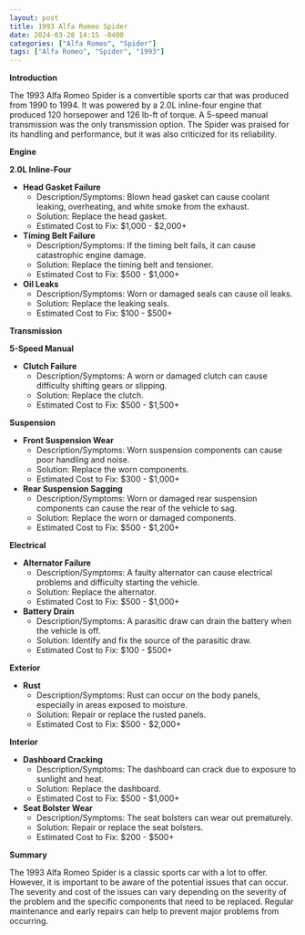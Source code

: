 ```yaml
---
layout: post
title: 1993 Alfa Romeo Spider
date: 2024-03-28 14:15 -0400
categories: ["Alfa Romeo", "Spider"]
tags: ["Alfa Romeo", "Spider", "1993"]
---
```

**Introduction**

The 1993 Alfa Romeo Spider is a convertible sports car that was produced from 1990 to 1994. It was powered by a 2.0L inline-four engine that produced 120 horsepower and 126 lb-ft of torque. A 5-speed manual transmission was the only transmission option. The Spider was praised for its handling and performance, but it was also criticized for its reliability.

**Engine**

**2.0L Inline-Four**

* **Head Gasket Failure**
    * Description/Symptoms: Blown head gasket can cause coolant leaking, overheating, and white smoke from the exhaust.
    * Solution: Replace the head gasket.
    * Estimated Cost to Fix: $1,000 - $2,000+
* **Timing Belt Failure**
    * Description/Symptoms: If the timing belt fails, it can cause catastrophic engine damage.
    * Solution: Replace the timing belt and tensioner.
    * Estimated Cost to Fix: $500 - $1,000+
* **Oil Leaks**
    * Description/Symptoms: Worn or damaged seals can cause oil leaks.
    * Solution: Replace the leaking seals.
    * Estimated Cost to Fix: $100 - $500+

**Transmission**

**5-Speed Manual**

* **Clutch Failure**
    * Description/Symptoms: A worn or damaged clutch can cause difficulty shifting gears or slipping.
    * Solution: Replace the clutch.
    * Estimated Cost to Fix: $500 - $1,500+

**Suspension**

* **Front Suspension Wear**
    * Description/Symptoms: Worn suspension components can cause poor handling and noise.
    * Solution: Replace the worn components.
    * Estimated Cost to Fix: $300 - $1,000+
* **Rear Suspension Sagging**
    * Description/Symptoms: Worn or damaged rear suspension components can cause the rear of the vehicle to sag.
    * Solution: Replace the worn or damaged components.
    * Estimated Cost to Fix: $500 - $1,200+

**Electrical**

* **Alternator Failure**
    * Description/Symptoms: A faulty alternator can cause electrical problems and difficulty starting the vehicle.
    * Solution: Replace the alternator.
    * Estimated Cost to Fix: $500 - $1,000+
* **Battery Drain**
    * Description/Symptoms: A parasitic draw can drain the battery when the vehicle is off.
    * Solution: Identify and fix the source of the parasitic draw.
    * Estimated Cost to Fix: $100 - $500+

**Exterior**

* **Rust**
    * Description/Symptoms: Rust can occur on the body panels, especially in areas exposed to moisture.
    * Solution: Repair or replace the rusted panels.
    * Estimated Cost to Fix: $500 - $2,000+

**Interior**

* **Dashboard Cracking**
    * Description/Symptoms: The dashboard can crack due to exposure to sunlight and heat.
    * Solution: Replace the dashboard.
    * Estimated Cost to Fix: $500 - $1,000+
* **Seat Bolster Wear**
    * Description/Symptoms: The seat bolsters can wear out prematurely.
    * Solution: Repair or replace the seat bolsters.
    * Estimated Cost to Fix: $200 - $500+

**Summary**

The 1993 Alfa Romeo Spider is a classic sports car with a lot to offer. However, it is important to be aware of the potential issues that can occur. The severity and cost of the issues can vary depending on the severity of the problem and the specific components that need to be replaced. Regular maintenance and early repairs can help to prevent major problems from occurring.
